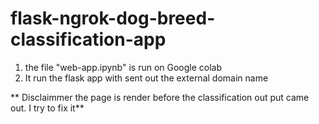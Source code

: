 # flask-ngrok-dog-breed-classification-app
1. the file "web-app.ipynb" is run on Google colab
2. It run the flask app with sent out the external domain name

 ** Disclaimmer the page is render before the classification out put came out. I try to fix it**
